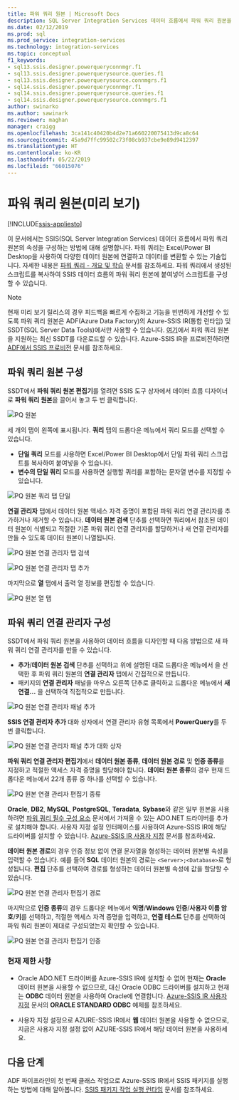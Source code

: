 ```yaml
---
title: 파워 쿼리 원본 | Microsoft Docs
description: SQL Server Integration Services 데이터 흐름에서 파워 쿼리 원본을 구성하는 방법 알아보기
ms.date: 02/12/2019
ms.prod: sql
ms.prod_service: integration-services
ms.technology: integration-services
ms.topic: conceptual
f1_keywords:
- sql13.ssis.designer.powerqueryconnmgr.f1
- sql13.ssis.designer.powerquerysource.queries.f1
- sql13.ssis.designer.powerquerysource.connmgrs.f1
- sql14.ssis.designer.powerqueryconnmgr.f1
- sql14.ssis.designer.powerquerysource.queries.f1
- sql14.ssis.designer.powerquerysource.connmgrs.f1
author: swinarko
ms.author: sawinark
ms.reviewer: maghan
manager: craigg
ms.openlocfilehash: 3ca141c40420b4d2e71a660220075413d9ca8c64
ms.sourcegitcommit: 45a9d7ffc99502c73f08cb937cbe9e89d9412397
ms.translationtype: HT
ms.contentlocale: ko-KR
ms.lasthandoff: 05/22/2019
ms.locfileid: "66015076"
---
```

# <a name="power-query-source-preview"></a>파워 쿼리 원본(미리 보기)

[!INCLUDE[ssis-appliesto](../../includes/ssis-appliesto-ssvrpluslinux-asdb-asdw-xxx.md)]



이 문서에서는 SSIS(SQL Server Integration Services) 데이터 흐름에서 파워 쿼리 원본의 속성을 구성하는 방법에 대해 설명합니다. 파워 쿼리는 Excel/Power BI Desktop을 사용하여 다양한 데이터 원본에 연결하고 데이터를 변환할 수 있는 기술입니다. 자세한 내용은 [파워 쿼리 - 개요 및 학습](https://support.office.com/article/power-query-overview-and-learning-ed614c81-4b00-4291-bd3a-55d80767f81d) 문서를 참조하세요. 파워 쿼리에서 생성된 스크립트를 복사하여 SSIS 데이터 흐름의 파워 쿼리 원본에 붙여넣어 스크립트를 구성할 수 있습니다.
  
> [!NOTE]
> 현재 미리 보기 릴리스의 경우 피드백을 빠르게 수집하고 기능을 빈번하게 개선할 수 있도록 파워 쿼리 원본은 ADF(Azure Data Factory)의 Azure-SSIS IR(통합 런타임) 및 SSDT(SQL Server Data Tools)에서만 사용할 수 있습니다. [여기](https://docs.microsoft.com/sql/ssdt/download-sql-server-data-tools-ssdt?view=sql-server-2017)에서 파워 쿼리 원본을 지원하는 최신 SSDT를 다운로드할 수 있습니다. Azure-SSIS IR을 프로비전하려면 [ADF에서 SSIS 프로비전](https://docs.microsoft.com/azure/data-factory/tutorial-deploy-ssis-packages-azure) 문서를 참조하세요.

## <a name="configure-the-power-query-source"></a>파워 쿼리 원본 구성

SSDT에서 **파워 쿼리 원본 편집기**를 열려면 SSIS 도구 상자에서 데이터 흐름 디자이너로 **파워 쿼리 원본**을 끌어서 놓고 두 번 클릭합니다.  

![PQ 원본](media/power-query-source/pq-source.png)

세 개의 탭이 왼쪽에 표시됩니다. **쿼리** 탭의 드롭다운 메뉴에서 쿼리 모드를 선택할 수 있습니다.
-   **단일 쿼리** 모드를 사용하면 Excel/Power BI Desktop에서 단일 파워 쿼리 스크립트를 복사하여 붙여넣을 수 있습니다.
-   **변수의 단일 쿼리** 모드를 사용하면 실행할 쿼리를 포함하는 문자열 변수를 지정할 수 있습니다.

![PQ 원본 쿼리 탭 단일](media/power-query-source/pq-source-queries-tab-single.png)

**연결 관리자** 탭에서 데이터 원본 액세스 자격 증명이 포함된 파워 쿼리 연결 관리자를 추가하거나 제거할 수 있습니다. **데이터 원본 검색** 단추를 선택하면 쿼리에서 참조된 데이터 원본이 식별되고 적절한 기존 파워 쿼리 연결 관리자를 할당하거나 새 연결 관리자를 만들 수 있도록 데이터 원본이 나열됩니다.

![PQ 원본 연결 관리자 탭 검색](media/power-query-source/pq-source-connection-managers-tab-detect.png)

![PQ 원본 연결 관리자 탭 추가](media/power-query-source/pq-source-connection-managers-tab-add.png)

마지막으로 **열** 탭에서 출력 열 정보를 편집할 수 있습니다.

![PQ 원본 열 탭](media/power-query-source/pq-source-columns-tab.png)

## <a name="configure-the-power-query-connection-manager"></a>파워 쿼리 연결 관리자 구성

SSDT에서 파워 쿼리 원본을 사용하여 데이터 흐름을 디자인할 때 다음 방법으로 새 파워 쿼리 연결 관리자를 만들 수 있습니다.
- **추가**/**데이터 원본 검색** 단추를 선택하고 위에 설명된 대로 드롭다운 메뉴에서 **<New connection...>** 을 선택한 후 파워 쿼리 원본의 **연결 관리자** 탭에서 간접적으로 만듭니다.
- 패키지의 **연결 관리자** 패널을 마우스 오른쪽 단추로 클릭하고 드롭다운 메뉴에서 **새 연결...** 을 선택하여 직접적으로 만듭니다.

![PQ 원본 연결 관리자 패널 추가](media/power-query-source/pq-source-connection-managers-panel-add.png)

**SSIS 연결 관리자 추가** 대화 상자에서 연결 관리자 유형 목록에서 **PowerQuery**를 두 번 클릭합니다.

![PQ 원본 연결 관리자 패널 추가 대화 상자](media/power-query-source/pq-source-connection-managers-panel-add-dialog.png)

**파워 쿼리 연결 관리자 편집기**에서 **데이터 원본 종류**, **데이터 원본 경로** 및 **인증 종류**를 지정하고 적절한 액세스 자격 증명을 할당해야 합니다. **데이터 원본 종류**의 경우 현재 드롭다운 메뉴에서 22개 종류 중 하나를 선택할 수 있습니다.

![PQ 원본 연결 관리자 편집기 종류](media/power-query-source/pq-source-connection-manager-editor-kind.png)

**Oracle**, **DB2**, **MySQL**, **PostgreSQL**, **Teradata**, **Sybase**와 같은 일부 원본을 사용하려면 [파워 쿼리 필수 구성 요소](https://support.office.com/article/data-source-prerequisites-power-query-6062cf52-c764-45d0-a1c6-fbf8fc05b05a) 문서에서 가져올 수 있는 ADO.NET 드라이버를 추가로 설치해야 합니다. 사용자 지정 설정 인터페이스를 사용하여 Azure-SSIS IR에 해당 드라이버를 설치할 수 있습니다. [Azure-SSIS IR 사용자 지정](https://docs.microsoft.com/azure/data-factory/how-to-configure-azure-ssis-ir-custom-setup) 문서를 참조하세요.

**데이터 원본 경로**의 경우 인증 정보 없이 연결 문자열을 형성하는 데이터 원본별 속성을 입력할 수 있습니다. 예를 들어 **SQL** 데이터 원본의 경로는 `<Server>;<Database>`로 형성됩니다. **편집** 단추를 선택하여 경로를 형성하는 데이터 원본별 속성에 값을 할당할 수 있습니다.

![PQ 원본 연결 관리자 편집기 경로](media/power-query-source/pq-source-connection-manager-editor-path.png)

마지막으로 **인증 종류**의 경우 드롭다운 메뉴에서 **익명**/**Windows 인증**/**사용자 이름 암호**/**키**를 선택하고, 적절한 액세스 자격 증명을 입력하고, **연결 테스트** 단추를 선택하여 파워 쿼리 원본이 제대로 구성되었는지 확인할 수 있습니다.

![PQ 원본 연결 관리자 편집기 인증](media/power-query-source/pq-source-connection-manager-editor-authentication.png)

### <a name="current-limitations"></a>현재 제한 사항

-   Oracle ADO.NET 드라이버를 Azure-SSIS IR에 설치할 수 없어 현재는 **Oracle** 데이터 원본을 사용할 수 없으므로, 대신 Oracle ODBC 드라이버를 설치하고 현재는 **ODBC** 데이터 원본을 사용하여 Oracle에 연결합니다. [Azure-SSIS IR 사용자 지정](https://docs.microsoft.com/azure/data-factory/how-to-configure-azure-ssis-ir-custom-setup) 문서의 **ORACLE STANDARD ODBC** 예제를 참조하세요.

-   사용자 지정 설정으로 AZURE-SSIS IR에서 **웹** 데이터 원본을 사용할 수 없으므로, 지금은 사용자 지정 설정 없이 AZURE-SSIS IR에서 해당 데이터 원본을 사용하세요.

## <a name="next-steps"></a>다음 단계
ADF 파이프라인의 첫 번째 클래스 작업으로 Azure-SSIS IR에서 SSIS 패키지를 실행하는 방법에 대해 알아봅니다. [SSIS 패키지 작업 실행 런타임](https://docs.microsoft.com/azure/data-factory/how-to-invoke-ssis-package-ssis-activity) 문서를 참조하세요.
